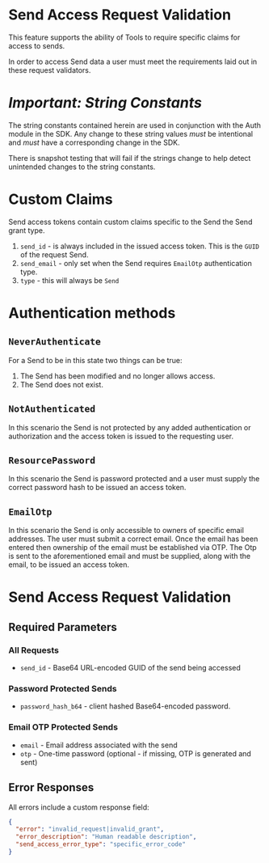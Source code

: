 Send Access Request Validation
===

This feature supports the ability of Tools to require specific claims for access to sends.

In order to access Send data a user must meet the requirements laid out in these request validators.

# ***Important: String Constants***

The string constants contained herein are used in conjunction with the Auth module in the SDK. Any change to these string values _must_ be intentional and _must_ have a corresponding change in the SDK.

There is snapshot testing that will fail if the strings change to help detect unintended changes to the string constants.

# Custom Claims

Send access tokens contain custom claims specific to the Send the Send grant type.

1. `send_id` - is always included in the issued access token. This is the `GUID` of the request Send.
1. `send_email` - only set when the Send requires `EmailOtp` authentication type.
1. `type` - this will always be `Send`

# Authentication methods

## `NeverAuthenticate`

For a Send to be in this state two things can be true:
1. The Send has been modified and no longer allows access.
2. The Send does not exist.

## `NotAuthenticated`

In this scenario the Send is not protected by any added authentication or authorization and the access token is issued to the requesting user.

## `ResourcePassword`

In this scenario the Send is password protected and a user must supply the correct password hash to be issued an access token.

## `EmailOtp`

In this scenario the Send is only accessible to owners of specific email addresses. The user must submit a correct email. Once the email has been entered then ownership of the email must be established via OTP. The Otp is sent to the aforementioned email and must be supplied, along with the email, to be issued an access token.

# Send Access Request Validation

## Required Parameters

### All Requests
- `send_id` - Base64 URL-encoded GUID of the send being accessed

### Password Protected Sends
- `password_hash_b64` - client hashed Base64-encoded password.

### Email OTP Protected Sends
- `email` - Email address associated with the send
- `otp` - One-time password (optional - if missing, OTP is generated and sent)

## Error Responses

All errors include a custom response field:
```json
{
  "error": "invalid_request|invalid_grant",
  "error_description": "Human readable description",
  "send_access_error_type": "specific_error_code"
}
```

